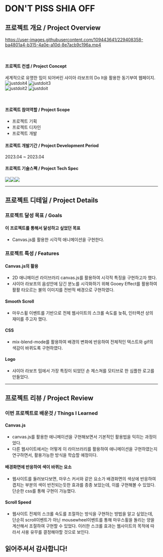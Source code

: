 # DON'T PISS SHIA OFF
## 프로젝트 개요 / Project Overview


https://user-images.githubusercontent.com/109443641/229408358-ba4801a4-b315-4a0e-a10d-8e7acb9c196a.mp4


<br>

#### 프로젝트 컨셉 / Project Concept 
세계적으로 유명한 밈이 되어버린 샤이아 라보프의 Do It을 활용한 동기부여 웹페이지. <br>
![justdoit4](https://user-images.githubusercontent.com/109443641/231449453-f5cf6105-2326-4e8b-a9e7-c00696ceb5f6.gif)
![justdoit3](https://user-images.githubusercontent.com/109443641/231449517-2d8e06c1-91ae-4e37-bb13-7e308c40cf56.gif) <br>
![justdoit2](https://user-images.githubusercontent.com/109443641/231449544-00c2268e-876e-4b54-91f0-38983ffd106b.gif)
![justdoit](https://user-images.githubusercontent.com/109443641/231449564-15156117-9bb3-4d8a-9d73-69fcb8af42bd.gif)

<br>

#### 프로젝트 참여역할 / Project Scope
- 프로젝트 기획
- 프로젝트 디자인
- 프로젝트 개발 

#### 프로젝트 개발기간 / Project Development Period
2023.04 ~ 2023.04

#### 프로젝트 기술스펙 / Project Tech Spec
<img src="https://img.shields.io/badge/Javascript-F7DF1E?style=for-the-badge&logo=JavaScript&logoColor=white"><img src="https://img.shields.io/badge/HTML-E34F26?style=for-the-badge&logo=HTML5&logoColor=white"><img src="https://img.shields.io/badge/CSS-1572B6?style=for-the-badge&logo=CSS3&logoColor=white">

---


 ## 프로젝트 디테일 / Project Details
 
 ### 프로젝트 달성 목표 / Goals
  #### 이 프로젝트를 통해서 달성하고 싶었던 목표
  - Canvas.js를 활용한 시각적 애니메이션을 구현한다.


 ### 프로젝트 특성 / Features 
  #### Canvas.js의 활용
  - 2D 애니메이션 라이브러리 canvas.js를 활용하여 시각적 특징을 구현하고자 했다.
  - 샤이아 라보프의 음성안에 담긴 분노를 시각화하기 위해 Gooey Effect를 활용하여 활활 타오르는 불의 이미지를 전반적 배경으로 구현하였다.
  
  #### Smooth Scroll
  - 마우스휠 이벤트를 기반으로 전체 웹사이트의 스크롤 속도를 늦춰, 인터랙션 상의 재미를 주고자 했다.
  
  #### CSS 
  - mix-blend-mode를 활용하여 배경의 변화에 반응하여 전체적인 텍스트와 gif의 색감이 바뀌도록 구현하였다. 

  #### Logo
  - 샤이아 라보프 밈에서 가장 특징이 되었던 손 제스쳐를 모티브로 한 심플한 로고를 만들었다.
--- 

 ## 프로젝트 리뷰 / Project Review
 
### 이번 프로젝트로 배운것 / Things I Learned 
#### Canvas.js
- canvas.js를 활용한 애니메이션을 구현해보면서 기본적인 활용법을 익히는 과정이었다.
- 다른 웹사이트에서는 어떻게 이 라이브러리를 활용하여 애니메이션을 구현하였는지 연구하면서, 활용가능한 방식을 학습할 예정이다.

#### 배경화면에 반응하여 색이 바뀌는 요소
- 웹사이트를 둘러보다보면, 마우스 커서와 같은 요소가 배경화면의 색상에 반응하여 겹치는 부분의 색이 반전되는듯한 효과를 종종 보았는데, 이를 구현해볼 수 있었다. 단순한 css를 통해 구현이 가능했다.

#### Scroll Speed 
- 웹사이트 전체의 스크롤 속도를 조절하는 방식을 구현하는 방법을 알고 싶었는데, 단순히 scroll이벤트가 아닌 mousewheel이벤트를 통해 마우스휠을 돌리는 양을 계산해서 조절하여 구현할 수 있었다. 
이러한 스크롤 효과는 웹사이트의 목적에 따라서 사용 유무를 결정해야할 것으로 보인다.
 

## 읽어주셔서 감사합니다!
